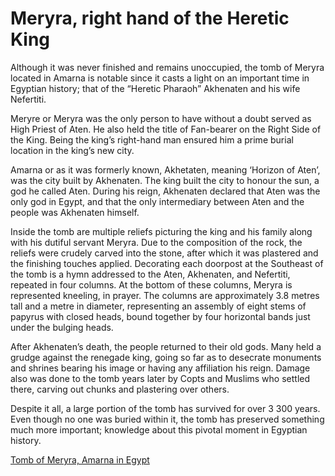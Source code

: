 # Meryra, right hand of the Heretic King

Although it was never finished and remains unoccupied, the tomb of Meryra located in Amarna is notable since it casts a light on an important time in Egyptian history; that of the “Heretic Pharaoh” Akhenaten and his wife Nefertiti.

Meryre or Meryra was the only person to have without a doubt served as High Priest of Aten. He also held the title of Fan-bearer on the Right Side of the King. Being the king’s right-hand man ensured him a prime burial location in the king’s new city.

Amarna or as it was formerly known, Akhetaten, meaning ‘Horizon of Aten’, was the city built by Akhenaten. The king built the city to honour the sun, a god he called Aten. During his reign, Akhenaten declared that Aten was the only god in Egypt, and that the only intermediary between Aten and the people was Akhenaten himself.

Inside the tomb are multiple reliefs picturing the king and his family along with his dutiful servant Meryra. Due to the composition of the rock, the reliefs were crudely carved into the stone, after which it was plastered and the finishing touches applied. Decorating each doorpost at the Southeast of the tomb is a hymn addressed to the Aten, Akhenaten, and Nefertiti, repeated in four columns. At the bottom of these columns, Meryra is represented kneeling, in prayer. The columns are approximately 3.8 metres tall and a metre in diameter, representing an assembly of eight stems of papyrus with closed heads, bound together by four horizontal bands just under the bulging heads.

After Akhenaten’s death, the people returned to their old gods. Many held a grudge against the renegade king, going so far as to desecrate monuments and shrines bearing his image or having any affiliation his reign. Damage also was done to the tomb years later by Copts and Muslims who settled there, carving out chunks and plastering over others.

Despite it all, a large portion of the tomb has survived for over 3 300 years. Even though no one was buried within it, the tomb has preserved something much more important; knowledge about this pivotal moment in Egyptian history.

[Tomb of Meryra, Amarna in Egypt](http://www.360cities.net/image/tomb-of-meryra-amarna-egypt)
